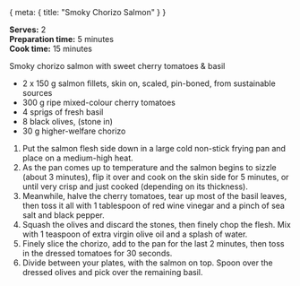 <route>
{
  meta: {
    title: "Smoky Chorizo Salmon"
  }
}
</route>

<Layout>

<RecipeImage src="/recipeasy/smoky-chorizo-salmon.jpg" alt="Smoky Chorizo Salmon" />

**Serves:** 2\
**Preparation time:** 5 minutes\
**Cook time:** 15 minutes

Smoky chorizo salmon with sweet cherry tomatoes & basil

<RecipeIngredients>

- 2 x 150 g salmon fillets, skin on, scaled, pin-boned, from sustainable sources
- 300 g ripe mixed-colour cherry tomatoes
- 4 sprigs of fresh basil
- 8 black olives, (stone in)
- 30 g higher-welfare chorizo

</RecipeIngredients>

<RecipeMethod>

1. Put the salmon flesh side down in a large cold non-stick frying pan and place on a medium-high heat.
2. As the pan comes up to temperature and the salmon begins to sizzle (about 3 minutes), flip it over and cook on the skin side for 5 minutes, or until very crisp and just cooked (depending on its thickness).
3. Meanwhile, halve the cherry tomatoes, tear up most of the basil leaves, then toss it all with 1 tablespoon of red wine vinegar and a pinch of sea salt and black pepper.
4. Squash the olives and discard the stones, then finely chop the flesh. Mix with 1 teaspoon of extra virgin olive oil and a splash of water.
5. Finely slice the chorizo, add to the pan for the last 2 minutes, then toss in the dressed tomatoes for 30 seconds.
6. Divide between your plates, with the salmon on top. Spoon over the dressed olives and pick over the remaining basil.

</RecipeMethod>

</Layout>
